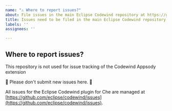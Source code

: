 ```yaml
---
name: "⚠️ Where to report issues?"
about: File issues in the main Eclipse Codewind repository at https://github.com/eclipse/codewind/issues
title: Issues need to be filed in the main Eclipse Codewind repository
labels: ''
assignees: ''

---
```


## Where to report issues?

This repository is not used for issue tracking of the Codewind Appsody extension

🚨 Please don't submit new issues here. 🚨

All issues for the Eclipse Codewind plugin for Che are managed at [https://github.com/eclipse/codewind/issues](https://github.com/eclipse/codewind/issues).
